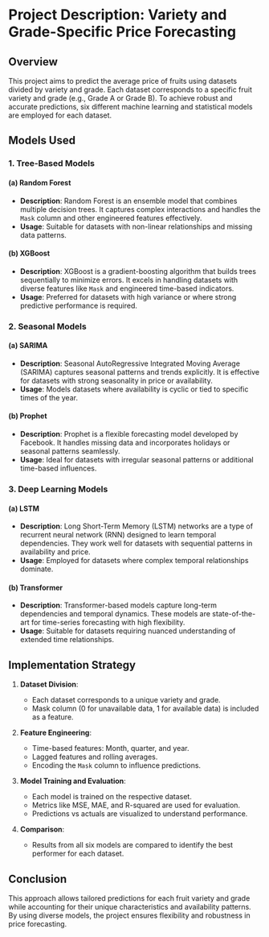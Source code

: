 # Project Description: Variety and Grade-Specific Price Forecasting

## Overview
This project aims to predict the average price of fruits using datasets divided by variety and grade. Each dataset corresponds to a specific fruit variety and grade (e.g., Grade A or Grade B). To achieve robust and accurate predictions, six different machine learning and statistical models are employed for each dataset.

## Models Used

### 1. Tree-Based Models
#### (a) Random Forest
- **Description**: Random Forest is an ensemble model that combines multiple decision trees. It captures complex interactions and handles the `Mask` column and other engineered features effectively.
- **Usage**: Suitable for datasets with non-linear relationships and missing data patterns.

#### (b) XGBoost
- **Description**: XGBoost is a gradient-boosting algorithm that builds trees sequentially to minimize errors. It excels in handling datasets with diverse features like `Mask` and engineered time-based indicators.
- **Usage**: Preferred for datasets with high variance or where strong predictive performance is required.

### 2. Seasonal Models
#### (a) SARIMA
- **Description**: Seasonal AutoRegressive Integrated Moving Average (SARIMA) captures seasonal patterns and trends explicitly. It is effective for datasets with strong seasonality in price or availability.
- **Usage**: Models datasets where availability is cyclic or tied to specific times of the year.

#### (b) Prophet
- **Description**: Prophet is a flexible forecasting model developed by Facebook. It handles missing data and incorporates holidays or seasonal patterns seamlessly.
- **Usage**: Ideal for datasets with irregular seasonal patterns or additional time-based influences.

### 3. Deep Learning Models
#### (a) LSTM
- **Description**: Long Short-Term Memory (LSTM) networks are a type of recurrent neural network (RNN) designed to learn temporal dependencies. They work well for datasets with sequential patterns in availability and price.
- **Usage**: Employed for datasets where complex temporal relationships dominate.

#### (b) Transformer
- **Description**: Transformer-based models capture long-term dependencies and temporal dynamics. These models are state-of-the-art for time-series forecasting with high flexibility.
- **Usage**: Suitable for datasets requiring nuanced understanding of extended time relationships.

## Implementation Strategy
1. **Dataset Division**:
   - Each dataset corresponds to a unique variety and grade.
   - Mask column (0 for unavailable data, 1 for available data) is included as a feature.

2. **Feature Engineering**:
   - Time-based features: Month, quarter, and year.
   - Lagged features and rolling averages.
   - Encoding the `Mask` column to influence predictions.

3. **Model Training and Evaluation**:
   - Each model is trained on the respective dataset.
   - Metrics like MSE, MAE, and R-squared are used for evaluation.
   - Predictions vs actuals are visualized to understand performance.

4. **Comparison**:
   - Results from all six models are compared to identify the best performer for each dataset.

## Conclusion
This approach allows tailored predictions for each fruit variety and grade while accounting for their unique characteristics and availability patterns. By using diverse models, the project ensures flexibility and robustness in price forecasting.

